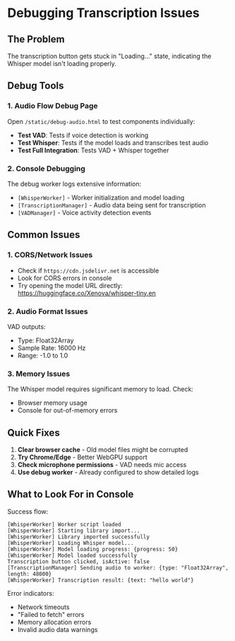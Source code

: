 # Debugging Transcription Issues

## The Problem
The transcription button gets stuck in "Loading..." state, indicating the Whisper model isn't loading properly.

## Debug Tools

### 1. Audio Flow Debug Page
Open `/static/debug-audio.html` to test components individually:
- **Test VAD**: Tests if voice detection is working
- **Test Whisper**: Tests if the model loads and transcribes test audio
- **Test Full Integration**: Tests VAD + Whisper together

### 2. Console Debugging
The debug worker logs extensive information:
- `[WhisperWorker]` - Worker initialization and model loading
- `[TranscriptionManager]` - Audio data being sent for transcription
- `[VADManager]` - Voice activity detection events

## Common Issues

### 1. CORS/Network Issues
- Check if `https://cdn.jsdelivr.net` is accessible
- Look for CORS errors in console
- Try opening the model URL directly: https://huggingface.co/Xenova/whisper-tiny.en

### 2. Audio Format Issues
VAD outputs:
- Type: Float32Array
- Sample Rate: 16000 Hz
- Range: -1.0 to 1.0

### 3. Memory Issues
The Whisper model requires significant memory to load. Check:
- Browser memory usage
- Console for out-of-memory errors

## Quick Fixes

1. **Clear browser cache** - Old model files might be corrupted
2. **Try Chrome/Edge** - Better WebGPU support
3. **Check microphone permissions** - VAD needs mic access
4. **Use debug worker** - Already configured to show detailed logs

## What to Look For in Console

Success flow:
```
[WhisperWorker] Worker script loaded
[WhisperWorker] Starting library import...
[WhisperWorker] Library imported successfully
[WhisperWorker] Loading Whisper model...
[WhisperWorker] Model loading progress: {progress: 50}
[WhisperWorker] Model loaded successfully
Transcription button clicked, isActive: false
[TranscriptionManager] Sending audio to worker: {type: "Float32Array", length: 48000}
[WhisperWorker] Transcription result: {text: "hello world"}
```

Error indicators:
- Network timeouts
- "Failed to fetch" errors
- Memory allocation errors
- Invalid audio data warnings